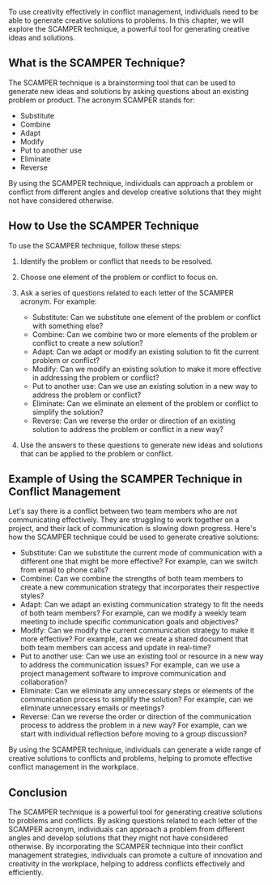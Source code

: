 
To use creativity effectively in conflict management, individuals need to be able to generate creative solutions to problems. In this chapter, we will explore the SCAMPER technique, a powerful tool for generating creative ideas and solutions.

What is the SCAMPER Technique?
------------------------------

The SCAMPER technique is a brainstorming tool that can be used to generate new ideas and solutions by asking questions about an existing problem or product. The acronym SCAMPER stands for:

* Substitute
* Combine
* Adapt
* Modify
* Put to another use
* Eliminate
* Reverse

By using the SCAMPER technique, individuals can approach a problem or conflict from different angles and develop creative solutions that they might not have considered otherwise.

How to Use the SCAMPER Technique
--------------------------------

To use the SCAMPER technique, follow these steps:

1. Identify the problem or conflict that needs to be resolved.

2. Choose one element of the problem or conflict to focus on.

3. Ask a series of questions related to each letter of the SCAMPER acronym. For example:

   * Substitute: Can we substitute one element of the problem or conflict with something else?
   * Combine: Can we combine two or more elements of the problem or conflict to create a new solution?
   * Adapt: Can we adapt or modify an existing solution to fit the current problem or conflict?
   * Modify: Can we modify an existing solution to make it more effective in addressing the problem or conflict?
   * Put to another use: Can we use an existing solution in a new way to address the problem or conflict?
   * Eliminate: Can we eliminate an element of the problem or conflict to simplify the solution?
   * Reverse: Can we reverse the order or direction of an existing solution to address the problem or conflict in a new way?
4. Use the answers to these questions to generate new ideas and solutions that can be applied to the problem or conflict.

Example of Using the SCAMPER Technique in Conflict Management
-------------------------------------------------------------

Let's say there is a conflict between two team members who are not communicating effectively. They are struggling to work together on a project, and their lack of communication is slowing down progress. Here's how the SCAMPER technique could be used to generate creative solutions:

* Substitute: Can we substitute the current mode of communication with a different one that might be more effective? For example, can we switch from email to phone calls?
* Combine: Can we combine the strengths of both team members to create a new communication strategy that incorporates their respective styles?
* Adapt: Can we adapt an existing communication strategy to fit the needs of both team members? For example, can we modify a weekly team meeting to include specific communication goals and objectives?
* Modify: Can we modify the current communication strategy to make it more effective? For example, can we create a shared document that both team members can access and update in real-time?
* Put to another use: Can we use an existing tool or resource in a new way to address the communication issues? For example, can we use a project management software to improve communication and collaboration?
* Eliminate: Can we eliminate any unnecessary steps or elements of the communication process to simplify the solution? For example, can we eliminate unnecessary emails or meetings?
* Reverse: Can we reverse the order or direction of the communication process to address the problem in a new way? For example, can we start with individual reflection before moving to a group discussion?

By using the SCAMPER technique, individuals can generate a wide range of creative solutions to conflicts and problems, helping to promote effective conflict management in the workplace.

Conclusion
----------

The SCAMPER technique is a powerful tool for generating creative solutions to problems and conflicts. By asking questions related to each letter of the SCAMPER acronym, individuals can approach a problem from different angles and develop solutions that they might not have considered otherwise. By incorporating the SCAMPER technique into their conflict management strategies, individuals can promote a culture of innovation and creativity in the workplace, helping to address conflicts effectively and efficiently.
